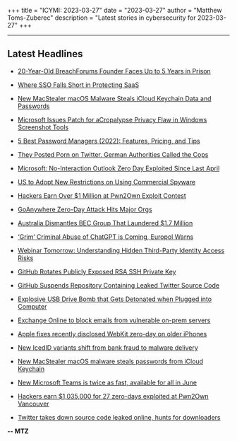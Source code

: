 +++
title = "ICYMI: 2023-03-27"
date = "2023-03-27"
author = "Matthew Toms-Zuberec"
description = "Latest stories in cybersecurity for 2023-03-27"
+++

---------------------------------------------------------------------------
## Latest Headlines
- [20-Year-Old BreachForums Founder Faces Up to 5 Years in Prison](https://thehackernews.com/2023/03/20-year-old-breachforums-founder-faces.html)

- [Where SSO Falls Short in Protecting SaaS](https://thehackernews.com/2023/03/where-sso-falls-short-in-protecting-saas.html)

- [New MacStealer macOS Malware Steals iCloud Keychain Data and Passwords](https://thehackernews.com/2023/03/new-macstealer-macos-malware-steals.html)

- [Microsoft Issues Patch for aCropalypse Privacy Flaw in Windows Screenshot Tools](https://thehackernews.com/2023/03/microsoft-issues-patch-for-acropalypse.html)

- [5 Best Password Managers (2022): Features, Pricing, and Tips](https://www.wired.com/story/best-password-managers/)

- [They Posted Porn on Twitter. German Authorities Called the Cops](https://www.wired.com/story/germany-twitter-porn-police/)

- [Microsoft: No-Interaction Outlook Zero Day Exploited Since Last April](https://www.securityweek.com/microsoft-no-interaction-outlook-zero-day-exploited-since-last-april/)

- [US to Adopt New Restrictions on Using Commercial Spyware](https://www.securityweek.com/us-to-adopt-new-restrictions-on-using-commercial-spyware/)

- [Hackers Earn Over $1 Million at Pwn2Own Exploit Contest](https://www.securityweek.com/hackers-earn-over-1-million-at-pwn2own-exploit-contest/)

- [GoAnywhere Zero-Day Attack Hits Major Orgs](https://www.securityweek.com/goanywhere-zero-day-attack-hits-major-orgs/)

- [Australia Dismantles BEC Group That Laundered $1.7 Million](https://www.securityweek.com/australia-dismantles-bec-group-that-laundered-1-7-million/)

- [‘Grim’ Criminal Abuse of ChatGPT is Coming, Europol Warns](https://www.securityweek.com/grim-criminal-abuse-of-chatgpt-is-coming-europol-warns/)

- [Webinar Tomorrow: Understanding Hidden Third-Party Identity Access Risks](https://www.securityweek.com/webinar-tomorrow-understanding-hidden-third-party-identity-access-risks/)

- [GitHub Rotates Publicly Exposed RSA SSH Private Key](https://www.securityweek.com/github-rotates-publicly-exposed-rsa-ssh-private-key/)

- [GitHub Suspends Repository Containing Leaked Twitter Source Code](https://www.securityweek.com/github-suspends-repository-containing-leaked-twitter-source-code/)

- [Explosive USB Drive Bomb that Gets Detonated when Plugged into Computer](https://cybersecuritynews.com/explosive-usb-drive/)

- [Exchange Online to block emails from vulnerable on-prem servers](https://www.bleepingcomputer.com/news/security/exchange-online-to-block-emails-from-vulnerable-on-prem-servers/)

- [Apple fixes recently disclosed WebKit zero-day on older iPhones](https://www.bleepingcomputer.com/news/apple/apple-fixes-recently-disclosed-webkit-zero-day-on-older-iphones/)

- [New IcedID variants shift from bank fraud to malware delivery](https://www.bleepingcomputer.com/news/security/new-icedid-variants-shift-from-bank-fraud-to-malware-delivery/)

- [New MacStealer macOS malware steals passwords from iCloud Keychain](https://www.bleepingcomputer.com/news/security/new-macstealer-macos-malware-steals-passwords-from-icloud-keychain/)

- [New Microsoft Teams is twice as fast, available for all in June](https://www.bleepingcomputer.com/news/microsoft/new-microsoft-teams-is-twice-as-fast-available-for-all-in-june/)

- [Hackers earn $1,035,000 for 27 zero-days exploited at Pwn2Own Vancouver](https://www.bleepingcomputer.com/news/security/hackers-earn-1-035-000-for-27-zero-days-exploited-at-pwn2own-vancouver/)

- [Twitter takes down source code leaked online, hunts for downloaders](https://www.bleepingcomputer.com/news/security/twitter-takes-down-source-code-leaked-online-hunts-for-downloaders/)

**-- MTZ**